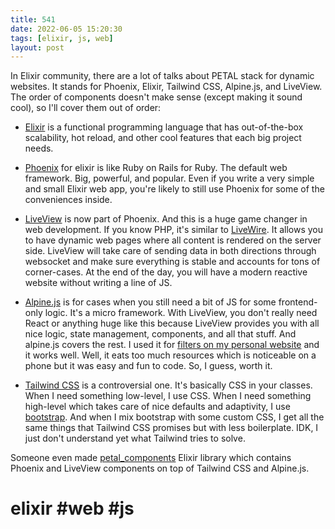 ```yaml
---
title: 541
date: 2022-06-05 15:20:30
tags: [elixir, js, web]
layout: post
---
```


In Elixir community, there are a lot of talks about PETAL stack for dynamic websites. It stands for Phoenix, Elixir, Tailwind CSS, Alpine.js, and LiveView. The order of components doesn't make sense (except making it sound cool), so I'll cover them out of order:

+ [Elixir](https://elixir-lang.org/) is a functional programming language that has out-of-the-box scalability, hot reload, and other cool features that each big project needs.

+ [Phoenix](https://phoenixframework.org/) for elixir is like Ruby on Rails for Ruby. The default web framework. Big, powerful, and popular. Even if you write a very simple and small Elixir web app, you're likely to still use Phoenix for some of the conveniences inside.

+ [LiveView](https://github.com/phoenixframework/phoenix_live_view) is now part of Phoenix. And this is a huge game changer in web development. If you know PHP, it's similar to [LiveWire](https://laravel-livewire.com/). It allows you to have dynamic web pages where all content is rendered on the server side. LiveView will take care of sending data in both directions through websocket and make sure everything is stable and accounts for tons of corner-cases. At the end of the day, you will have a modern reactive website without writing a line of JS.

+ [Alpine.js](https://alpinejs.dev/) is for cases when you still need a bit of JS for some frontend-only logic. It's a micro framework. With LiveView, you don't really need React or anything huge like this because LiveView provides you with all nice logic, state management, components, and all that stuff. And alpine.js covers the rest. I used it for [filters on my personal website](https://orsinium.dev/projects.html) and it works well. Well, it eats too much resources which is noticeable on a phone but it was easy and fun to code. So, I guess, worth it.

+ [Tailwind CSS](https://tailwindcss.com/) is a controversial one. It's basically CSS in your classes. When I need something low-level, I use CSS. When I need something high-level which takes care of nice defaults and adaptivity, I use [bootstrap](https://getbootstrap.com/). And when I mix bootstrap with some custom CSS, I get all the same things that Tailwind CSS promises but with less boilerplate. IDK, I just don't understand yet what Tailwind tries to solve.

Someone even made [petal_components](https://github.com/petalframework/petal_components) Elixir library which contains Phoenix and LiveView components on top of Tailwind CSS and Alpine.js.

# elixir #web #js
